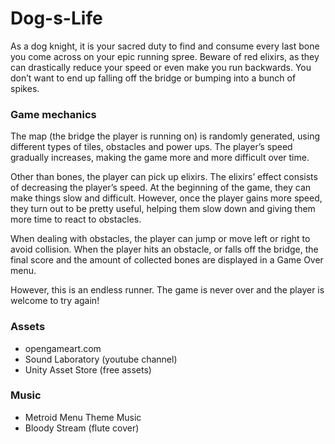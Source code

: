 # Dog-s-Life

As a dog knight, it is your sacred duty to find and consume every last bone you come across on your epic running spree.
Beware of red elixirs, as they can drastically reduce your speed or even make you run backwards. You don’t want to end up falling off the bridge or bumping into a bunch of spikes.

### Game mechanics

The map (the bridge the player is running on) is randomly generated, using different types of tiles, obstacles and power ups. The player’s speed gradually increases, making the game more and more difficult over time. 

Other than bones, the player can pick up elixirs. The elixirs’ effect consists of decreasing the player’s speed.
At the beginning of the game, they can make things slow and difficult. However, once the player gains more speed, they turn out to be pretty useful, helping them slow down and giving them more time to react to obstacles.

When dealing with obstacles, the player can jump or move left or right to avoid collision. When the player hits an obstacle, or falls off the bridge, the final score and the amount of collected bones are displayed in a Game Over menu.

However, this is an endless runner. The game is never over and the player is welcome to try again!

### Assets

- opengameart.com
- Sound Laboratory (youtube channel)
- Unity Asset Store (free assets)

### Music

- Metroid Menu Theme Music
- Bloody Stream (flute cover)
